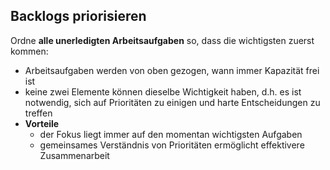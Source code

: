 ## Backlogs priorisieren

Ordne **alle unerledigten Arbeitsaufgaben** so, dass die wichtigsten zuerst kommen:

- Arbeitsaufgaben werden von oben gezogen, wann immer Kapazität frei ist
- keine zwei Elemente können dieselbe Wichtigkeit haben, d.h. es ist notwendig, sich auf Prioritäten zu einigen und harte Entscheidungen zu treffen
- **Vorteile** 
    - der Fokus liegt immer auf den momentan wichtigsten Aufgaben
    - gemeinsames Verständnis von Prioritäten ermöglicht effektivere Zusammenarbeit